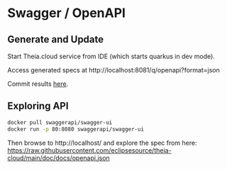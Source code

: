 # Swagger / OpenAPI

## Generate and Update

Start Theia.cloud service from IDE (which starts quarkus in dev mode).

Access generated specs at http://localhost:8081/q/openapi?format=json

Commit results [here](openapi.json).

## Exploring API

```bash
docker pull swaggerapi/swagger-ui
docker run -p 80:8080 swaggerapi/swagger-ui
```

Then browse to http://localhost/ and explore the spec from here: https://raw.githubusercontent.com/eclipsesource/theia-cloud/main/doc/docs/openapi.json